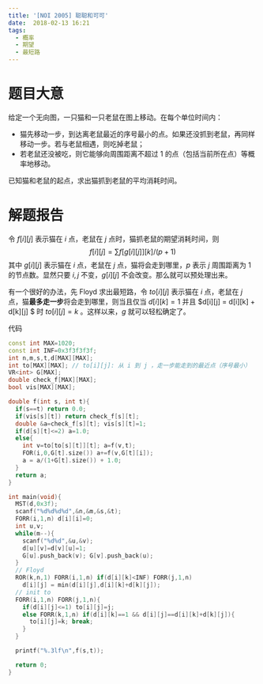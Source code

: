 ```yaml
---
title: '[NOI 2005] 聪聪和可可'
date:  2018-02-13 16:21
tags:
  - 概率
  - 期望
  - 最短路
---
```


# 题目大意

给定一个无向图，一只猫和一只老鼠在图上移动。在每个单位时间内：
- 猫先移动一步，到达离老鼠最近的序号最小的点。如果还没抓到老鼠，再同样移动一步。若与老鼠相遇，则吃掉老鼠；
- 若老鼠还没被吃，则它能够向周围距离不超过 $1$ 的点（包括当前所在点）等概率地移动。

已知猫和老鼠的起点，求出猫抓到老鼠的平均消耗时间。
<!-- more -->

# 解题报告

令 $f[i][j]$ 表示猫在 $i$ 点，老鼠在 $j$ 点时，猫抓老鼠的期望消耗时间，则
  $$ f[i][j] = \sum f[g[i][j]][k] / (p+1) $$
其中 $g[i][j]$ 表示猫在 $i$ 点，老鼠在 $j$ 点，猫将会走到哪里，$p$ 表示 $j$ 周围距离为 $1$ 的节点数。显然只要 $i,j$ 不变，$g[i][j]$ 不会改变。那么就可以预处理出来。

有一个很好的办法，先 Floyd 求出最短路，令 $to[i][j]$ 表示猫在 $i$ 点，老鼠在 $j$ 点，猫**最多走一步**将会走到哪里，则当且仅当 $d[i][k]=1$ 并且 $d[i][j] = d[i][k] + d[k][j] $ 时 $to[i][j]=k$ 。这样以来，$g$ 就可以轻松确定了。

代码
``` cpp
const int MAX=1020;
const int INF=0x3f3f3f3f;
int n,m,s,t,d[MAX][MAX];
int to[MAX][MAX]; // to[i][j]: 从 i 到 j ，走一步能走到的最近点（序号最小）
VR<int> G[MAX];
double check_f[MAX][MAX];
bool vis[MAX][MAX];

double f(int s, int t){
  if(s==t) return 0.0;
  if(vis[s][t]) return check_f[s][t];
  double &a=check_f[s][t]; vis[s][t]=1;
  if(d[s][t]<=2) a=1.0;
  else{
    int v=to[to[s][t]][t]; a=f(v,t);
    FOR(i,0,G[t].size()) a+=f(v,G[t][i]);
    a = a/(1+G[t].size()) + 1.0;
  }
  return a;
}

int main(void){
  MST(d,0x3f);
  scanf("%d%d%d%d",&n,&m,&s,&t);
  FORR(i,1,n) d[i][i]=0;
  int u,v;
  while(m--){
    scanf("%d%d",&u,&v);
    d[u][v]=d[v][u]=1;
    G[u].push_back(v); G[v].push_back(u);
  }
  // Floyd
  ROR(k,n,1) FORR(i,1,n) if(d[i][k]<INF) FORR(j,1,n)
    d[i][j] = min(d[i][j],d[i][k]+d[k][j]);
  // init to
  FORR(i,1,n) FORR(j,1,n){
    if(d[i][j]<=1) to[i][j]=j;
    else FORR(k,1,n) if(d[i][k]==1 && d[i][j]==d[i][k]+d[k][j]){
      to[i][j]=k; break;
    }
  }

  printf("%.3lf\n",f(s,t));

  return 0;
}
```
